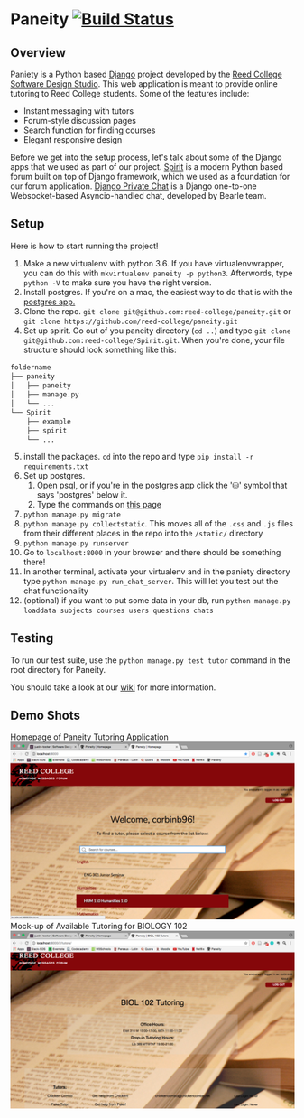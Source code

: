 # Paneity [![Build Status](https://travis-ci.org/reed-college/paneity.svg?branch=master)](https://travis-ci.org/reed-college/paneity)
## Overview

Paniety is a Python based [Django](https://www.djangoproject.com) project developed by the [Reed College Software Design Studio](http://www.reed.edu/sds/). This web application is meant to provide online tutoring to Reed College students. Some of the features include: 
* Instant messaging with tutors
* Forum-style discussion pages
* Search function for finding courses
* Elegant responsive design

Before we get into the setup process, let's talk about some of the Django apps that we used as part of our project.
[Spirit](https://github.com/nitely/Spirit) is a modern Python based forum built on top of Django framework, which we used as a foundation for our forum application. [Django Private Chat](https://github.com/Bearle/django-private-chat) is a Django one-to-one Websocket-based Asyncio-handled chat, developed by Bearle team.

## Setup
Here is how to start running the project!
1. Make a new virtualenv with python 3.6. If you have virtualenvwrapper, you can do this with `mkvirtualenv paneity -p python3`. Afterwords, type `python -V` to make sure you have the right version.
2. Install postgres. If you're on a mac, the easiest way to do that is with the [postgres app.](https://postgresapp.com/)
3. Clone the repo. `git clone git@github.com:reed-college/paneity.git` or `git clone https://github.com/reed-college/paneity.git`
4. Set up spirit. Go out of you paneity directory (`cd ..`) and type `git clone git@github.com:reed-college/Spirit.git`. When you're done, your file structure should look something like this:
```
foldername
├── paneity
│   ├── paneity
│   ├── manage.py
│   └── ...
└── Spirit
    ├── example
    ├── spirit
    └── ...

```
5. install the packages. `cd` into the repo and type `pip install -r requirements.txt`
6. Set up postgres.
    1. Open psql, or if you're in the postgres app click the '⛁' symbol that says 'postgres' below it.
    2. Type the commands on [this page](https://github.com/reed-college/paneity/wiki/Postgres-Set-Up)
7. `python manage.py migrate`
8. `python manage.py collectstatic`. This moves all of the `.css` and `.js` files from their different places in the repo into the `/static/` directory
9. `python manage.py runserver`
10. Go to `localhost:8000` in your browser and there should be something there!
11. In another terminal, activate your virtualenv and in the paniety directory type `python manage.py run_chat_server`. This will let you test out the chat functionality
12. (optional) if you want to put some data in your db, run `python manage.py loaddata subjects courses users questions chats`

## Testing
To run our test suite, use the `python manage.py test tutor` command in the root directory for Paneity.

You should take a look at our [wiki](https://github.com/reed-college/paneity/wiki) for more information.

## Demo Shots
Homepage of Paneity Tutoring Application
![Homepage of Tutoring Application](tutor/static/images/demoshot2.png?raw=true "Paneity Homepage")
Mock-up of Available Tutoring for BIOLOGY 102
![BIOL 102 Tutors](tutor/static/images/demoshot.png?raw=true "Tutoring for Biology 102")
